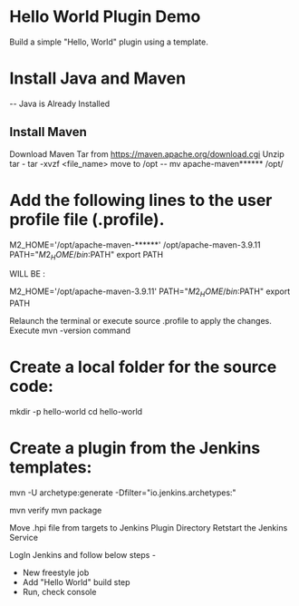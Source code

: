 # Hello World Plugin Demo
Build a simple "Hello, World" plugin using a template.


# Install Java and Maven 
-- Java is Already Installed


## Install Maven
Download Maven Tar from https://maven.apache.org/download.cgi
Unzip tar - tar -xvzf <file_name>
move to /opt -- mv apache-maven****** /opt/


# Add the following lines to the user profile file (.profile).
M2_HOME='/opt/apache-maven-******' /opt/apache-maven-3.9.11
PATH="$M2_HOME/bin:$PATH"
export PATH

WILL BE : 

M2_HOME='/opt/apache-maven-3.9.11'
PATH="$M2_HOME/bin:$PATH"
export PATH


Relaunch the terminal or execute source .profile to apply the changes.
Execute mvn -version command


# Create a local folder for the source code:
mkdir -p hello-world
cd hello-world


# Create a plugin from the Jenkins templates:
mvn -U archetype:generate -Dfilter="io.jenkins.archetypes:"

mvn verify
mvn package

Move .hpi file from targets to Jenkins Plugin Directory
Retstart the Jenkins Service

LogIn Jenkins and follow below steps -

- New freestyle job
- Add "Hello World" build step
- Run, check console

